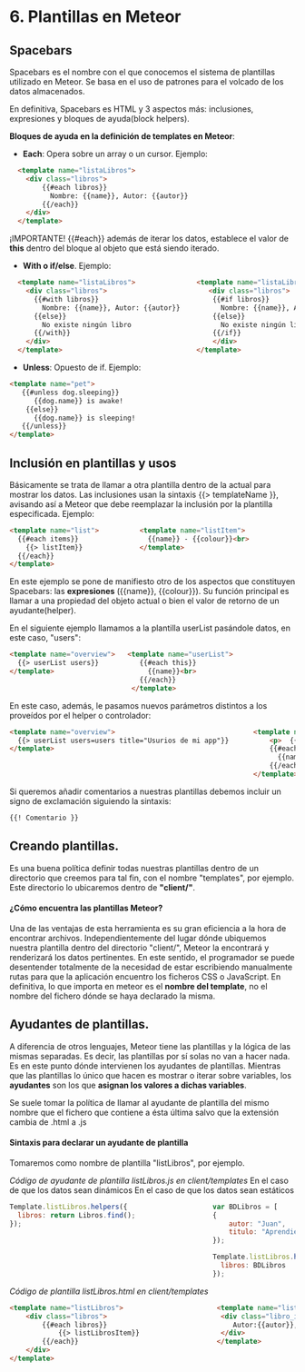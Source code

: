 # 6. Plantillas en Meteor

## Spacebars

Spacebars es el nombre con el que conocemos el sistema de plantillas utilizado en Meteor. Se basa en el uso de patrones para el volcado de los datos almacenados.

En definitiva, Spacebars es HTML y 3 aspectos más: inclusiones, expresiones y bloques de ayuda(block helpers).

**Bloques de ayuda en la definición de templates en Meteor**:
- **Each**: Opera sobre un array o un cursor.
Ejemplo:
```html
  <template name="listaLibros">
    <div class="libros">
        {{#each libros}}
          Nombre: {{name}}, Autor: {{autor}}
        {{/each}}
    </div>
  </template>
```
¡IMPORTANTE!
{{#each}} además de iterar los datos, establece el valor de **this** dentro del bloque al objeto que está siendo iterado.

- **With o if/else**.
Ejemplo:
```html                                                                
  <template name="listaLibros">               <template name="listaLibros">
    <div class="libros">                         <div class="libros">
      {{#with libros}}                            {{#if libros}}     
        Nombre: {{name}}, Autor: {{autor}}          Nombre: {{name}}, Autor: {{autor}}       
      {{else}}                                    {{else}}
        No existe ningún libro                      No existe ningún libro  
      {{/with}}                                   {{/if}}     
    </div>                                        </div>  
  </template>                                 </template>    
```

- **Unless**: Opuesto de if.
Ejemplo:
```html
<template name="pet">  
   {{#unless dog.sleeping}}
      {{dog.name}} is awake!
    {{else}}
      {{dog.name}} is sleeping!
   {{/unless}}
</template>
```

## Inclusión en plantillas y usos

Básicamente se trata de llamar a otra plantilla dentro de la actual para mostrar los datos. Las inclusiones usan la sintaxis {{> templateName }}, avisando así a Meteor que debe reemplazar la inclusión por la plantilla especificada.
Ejemplo:

```html
<template name="list">          <template name="listItem">
  {{#each items}}                 {{name}} - {{colour}}<br>
    {{> listItem}}              </template>
  {{/each}}
</template>
```

En este ejemplo se pone de manifiesto otro de los aspectos que constituyen Spacebars: las **expresiones** ({{name}}, {{colour}}). Su función principal es llamar a una propiedad del objeto actual o bien el valor de retorno de un ayudante(helper).

En el siguiente ejemplo llamamos a la plantilla userList pasándole datos, en este caso, "users":

```html
<template name="overview">   <template name="userList">
  {{> userList users}}          {{#each this}}
</template>                       {{name}}<br>
                                {{/each}}
                              </template>
```
En este caso, además, le pasamos nuevos parámetros distintos a los proveídos por el helper o controlador:

```html
<template name="overview">                                  <template name="userList">
  {{> userList users=users title="Usurios de mi app"}}          <p>  {{ title }} </p>
</template>                                                     {{#each users}}
                                                                  {{name}} <br>
                                                                {{/each}}
                                                            </template>
```

Si queremos añadir comentarios a nuestras plantillas debemos incluir un signo de exclamación siguiendo la sintaxis:

```html
{{! Comentario }}
```


## Creando plantillas.

Es una buena política definir todas nuestras plantillas dentro de un directorio que creemos para tal fin, con el nombre "templates", por ejemplo. Este directorio lo ubicaremos dentro de **"client/"**.

#### ¿Cómo encuentra las plantillas Meteor?

Una de las ventajas de esta herramienta es su gran eficiencia a la hora de encontrar archivos. Independientemente del lugar dónde ubiquemos nuestra plantilla dentro del directorio "client/", Meteor la encontrará y renderizará los datos pertinentes.
En este sentido, el programador se puede desentender totalmente de la necesidad de estar escribiendo manualmente rutas para que la aplicación encuentro los ficheros CSS o JavaScript.
En definitiva, lo que importa en meteor es el **nombre del template**, no el nombre del fichero dónde se haya declarado la misma.

## Ayudantes de plantillas.

A diferencia de otros lenguajes, Meteor tiene las plantillas y la lógica de las mismas separadas. Es decir, las plantillas por sí solas no van a hacer nada.
Es en este punto dónde intervienen los ayudantes de plantillas.
Mientras que las plantillas lo único que hacen es mostrar o iterar sobre variables, los **ayudantes** son los que **asignan los valores a dichas variables**.

Se suele tomar la política de llamar al ayudante de plantilla del mismo nombre que el fichero que contiene a ésta última salvo que la extensión cambia de .html a .js

#### Sintaxis para declarar un ayudante de plantilla

Tomaremos como nombre de plantilla "listLibros", por ejemplo.

*Código de ayudante de plantilla listLibros.js en client/templates*
En el caso de que los datos sean dinámicos        En el caso de que los datos sean estáticos
```javascript                             
Template.listLibros.helpers({                     var BDLibros = [
  libros: return Libros.find();                   {
});                                                   autor: "Juan",
                                                      titulo: "Aprendiendo Meteor"
                                                  });

                                                  Template.listLibros.helpers({
                                                    libros: BDLibros
                                                  });                  
```                     

*Código de plantilla listLibros.html en client/templates*
```html
<template name="listLibros">                       <template name="listLibrosItem">
    <div class="libros">                            <div class="libro_item">
        {{#each libros}}                               Autor:{{autor}}, Titulo: {{titulo}}
            {{> listLibrosItem}}                    </div>
        {{/each}}                                  </template>  
    </div>
</template>
```
